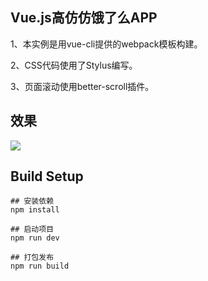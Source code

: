 
## Vue.js高仿仿饿了么APP


1、本实例是用vue-cli提供的webpack模板构建。

2、CSS代码使用了Stylus编写。

3、页面滚动使用better-scroll插件。

## 效果


![](http://139.199.207.232/nRjwMb0.gif)


## Build Setup
	
	## 安装依赖
	npm install
	
	## 启动项目
	npm run dev
	
	## 打包发布
	npm run build
	
